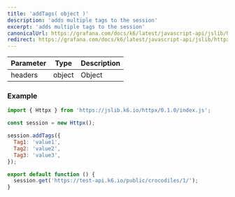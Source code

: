 ```yaml
---
title: 'addTags( object )'
description: 'adds multiple tags to the session'
excerpt: 'adds multiple tags to the session'
canonicalUrl: https://grafana.com/docs/k6/latest/javascript-api/jslib/httpx/addtags/
redirect: https://grafana.com/docs/k6/latest/javascript-api/jslib/httpx/addtags/
---
```



| Parameter  | Type      | Description  |
|------------|-----------|--------------|
| headers    | object    | Object       |

### Example

<CodeGroup labels={[]}>

```javascript
import { Httpx } from 'https://jslib.k6.io/httpx/0.1.0/index.js';

const session = new Httpx();

session.addTags({
  Tag1: 'value1',
  Tag2: 'value2',
  Tag3: 'value3',
});

export default function () {
  session.get('https://test-api.k6.io/public/crocodiles/1/');
}
```

</CodeGroup>